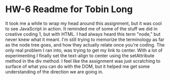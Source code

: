 # HW-6 Readme for Tobin Long

It took me a while to wrap my head around this assignment, but it was cool to
see JavaScript in action. It reminded me of some of the stuff we did in
creative coding 1, but with HTML. I had always heard this term "node," but never knew what
it meant. I'm still trying to memorize the terminology as far as the node tree goes,
and how they actually relate once you're coding. The only real problem I ran into,
was trying to get my link to center. With a lot of experimenting I finally set the text-align
to center using the setAttribute method in the div method. I feel like the assignment
was just scratching to surface of what you can do with the DOM, but it helped me get
some understanding of the direction we are going in.
